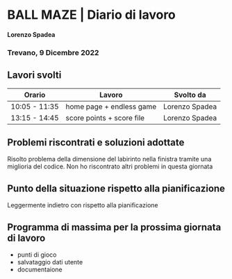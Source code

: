 # BALL MAZE | Diario di lavoro
#### Lorenzo Spadea
### Trevano, 9 Dicembre  2022

## Lavori svolti


|Orario        |Lavoro                                         |Svolto da                  |
|--------------|-----------------------------------------------|---------------------------|
|10:05 - 11:35 | home page + endless game                      | Lorenzo Spadea            |
|13:15 - 14:45 | score points + score file                     | Lorenzo Spadea            |



##  Problemi riscontrati e soluzioni adottate
Risolto problema della dimensione del labirinto nella finistra tramite una miglioria del codice.
Non ho riscontrato altri problemi in questa giornata

## Punto della situazione rispetto alla pianificazione
Leggermente indietro con rispetto alla pianificazione
## Programma di massima per la prossima giornata di lavoro
- punti di gioco
- salvataggio dati utente
- documentaione 
